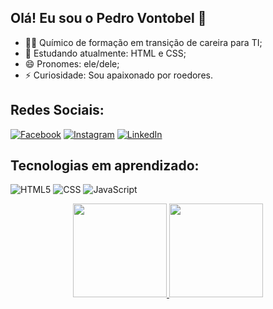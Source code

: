 ## Olá! Eu sou o Pedro Vontobel 🦔

- 👨‍🎓 Químico de formação em transição de careira para TI;
- 🌱 Estudando atualmente: HTML e CSS;
- 😄 Pronomes: ele/dele;
- ⚡ Curiosidade: Sou apaixonado por roedores.

## Redes Sociais:
[![Facebook](https://img.shields.io/badge/Facebook-1877F2?style=for-the-badge&logo=facebook&logoColor=white)](https://www.facebook.com/vontobel.pedro) 
[![Instagram](https://img.shields.io/badge/Instagram-E4405F?style=for-the-badge&logo=instagram&logoColor=white)](https://www.instagram.com/pedro.vontobel/)
[![LinkedIn](https://img.shields.io/badge/LinkedIn-0077B5?style=for-the-badge&logo=linkedin&logoColor=white)]()

## Tecnologias em aprendizado:
![HTML5](https://img.shields.io/badge/HTML5-E34F26?style=for-the-badge&logo=html5&logoColor=white)
![CSS](https://img.shields.io/badge/CSS3-1572B6?style=for-the-badge&logo=css3&logoColor=white)
![JavaScript](https://img.shields.io/badge/JavaScript-F7DF1E?style=for-the-badge&logo=javascript&logoColor=black)

<div align="center">
  <a href="https://github.com/pedrovontobel">
  <img height="150em" src="https://github-readme-stats.vercel.app/api?username=pedrovontobel&show_icons=true&theme=dracula&include_all_commits=true&count_private=true"/>
  <img height="150em" src="https://github-readme-stats.vercel.app/api/top-langs/?username=pedrovontobel&layout=compact&langs_count=7&theme=dracula"/>
</div>
  

 
 
  
  
  
